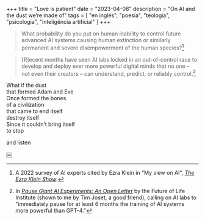 +++
title = "Love is patient"
date = "2023-04-08"
description = "On AI and the dust we’re made of"
tags = [
    "en inglés", "poesia", "teologia", "psicologia", "inteligência artificial"
]
+++

>What probability do you put on human inability to control future advanced AI systems causing human extinction or similarly permanent and severe disempowerment of the human species?[^1]

>[R]ecent months have seen AI labs locked in an out-of-control race to develop and deploy ever more powerful digital minds that no one – not even their creators – can understand, predict, or reliably control.[^2]


  
What if the dust  
that formed Adam and Eve  
Once formed the bones  
of a civilization  
that came to end itself  
destroy itself  
Since it couldn’t bring itself  
to stop  

and listen

￼
[^1]: A 2022 survey of AI experts cited by Ezra Klein in "My view on AI", [_The Ezra Klein Show_](https://pca.st/episode/c631ce08-07fd-4c3a-a0d9-44d60e764fd5).
[^2]: In [_Pause Giant AI Experiments: An Open Letter_](https://futureoflife.org/open-letter/pause-giant-ai-experiments/) by the Future of Life Institute (shown to me by Tim Joset, a good friend), calling on AI labs to "immediately pause for at least 6 months the training of AI systems more powerful than GPT-4."
